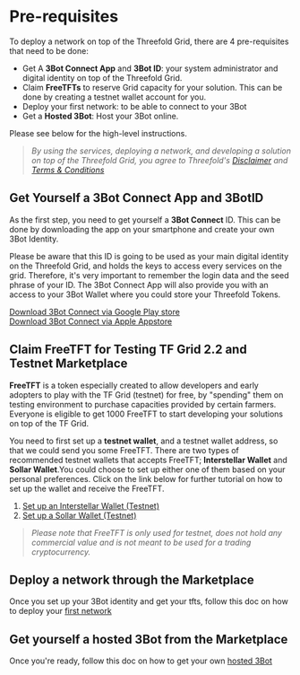 
# Pre-requisites

To deploy a network on top of the Threefold Grid, there are 4 pre-requisites that need to be done:
- Get A __3Bot Connect App__ and __3Bot ID__: your system administrator and digital identity on top of the Threefold Grid.
- Claim __FreeTFTs__ to reserve Grid capacity for your solution. This can be done by creating a testnet wallet account for you.
- Deploy your first network: to be able to connect to your 3Bot
- Get a __Hosted 3Bot__: Host your 3Bot online.

Please see below for the high-level instructions.

> _By using the services, deploying a network, and developing a solution on top of the Threefold Grid, you agree to Threefold's [Disclaimer](#disclaimer) and [Terms & Conditions](terms_conditions.md)_

## Get Yourself a 3Bot Connect App and 3BotID

As the first step, you need to get yourself a **3Bot Connect** ID. This can be done by downloading the app on your smartphone and create your own 3Bot Identity. 

Please be aware that this ID is going to be used as your main digital identity on the Threefold Grid, and holds the keys to access every services on the grid. Therefore, it's very important to remember the login data and the seed phrase of your ID. The 3Bot Connect App will also provide you with an access to your 3Bot Wallet where you could store your Threefold Tokens.

 [Download 3Bot Connect via Google Play store](https://play.google.com/store/apps/details?id=org.jimber.3Botlogin&hl=en) <BR>
 [Download 3Bot Connect via Apple Appstore](https://apps.apple.com/us/app/3Bot-connect/id1459845885)

 ## Claim FreeTFT for Testing TF Grid 2.2 and Testnet Marketplace

__FreeTFT__ is a token especially created to allow developers and early adopters to play with the TF Grid (testnet) for free, by "spending" them  on testing environment to purchase capacities provided by certain farmers. Everyone is eligible to get 1000 FreeTFT to start developing your solutions on top of the TF Grid. 

You need to first set up a __testnet wallet__, and a testnet wallet address, so that we could send you some FreeTFT.
There are two types of recommended testnet wallets that accepts FreeTFT; __Interstellar Wallet__ and __Sollar Wallet__.You could choose to set up either one of them based on your personal preferences. Click on the link below for further tutorial on how to set up the wallet and receive the FreeTFT.
1. [Set up an Interstellar Wallet (Testnet)](interstellar_wallet.md)
2. [Set up a Sollar Wallet (Testnet)](sollar_wallet.md)

> _Please note that FreeTFT is only used for testnet, does not hold any commercial value and is not meant to be used for a trading cryptocurrency._

## Deploy a network through the Marketplace

 Once you set up your 3Bot identity and get your tfts, follow this doc on how to deploy your [first network](getting_started_network.md)


## Get yourself a **hosted 3Bot** from the Marketplace

Once you're ready, follow this doc on how to get your own [hosted 3Bot](3bot.md)  

